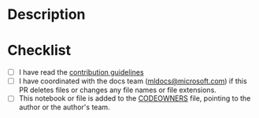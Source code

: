 # Description

<!-- Describe the rationale of your PR. -->
<!-- Link any issues that it closes. (Closes/Resolves #xxxx.) -->


# Checklist


- [ ] I have read the [contribution guidelines](https://github.com/Azure/azureml-examples/blob/main/CONTRIBUTING.md)
- [ ] I have coordinated with the docs team (mldocs@microsoft.com) if this PR deletes files or changes any file names or file extensions.
- [ ] This notebook or file is added to the [CODEOWNERS](https://github.com/Azure-Samples/azureai-samples/blob/main/.github/CODEOWNERS) file, pointing to the author or the author's team.